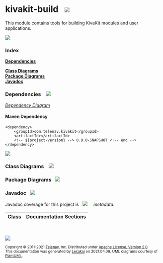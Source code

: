 # kivakit-build &nbsp;&nbsp;![](https://www.kivakit.org/images/kivakit-64.png)

This module contains tools for building KivaKit modules and user applications.

![](https://www.kivakit.org/images/horizontal-line.png)

### Index

[**Dependencies**](#dependencies)  

[**Class Diagrams**](#class-diagrams)  
[**Package Diagrams**](#package-diagrams)  
[**Javadoc**](#javadoc)

### Dependencies &nbsp;&nbsp; ![](https://www.kivakit.org/images/dependencies-40.png)

[*Dependency Diagram*](documentation/diagrams/dependencies.svg)

#### Maven Dependency

    <dependency>
        <groupId>com.telenav.kivakit</groupId>
        <artifactId></artifactId>
        <!-- ${project-version} --> 0.9.0-SNAPSHOT <!-- end -->
    </dependency>

![](https://www.kivakit.org/images/horizontal-line.png)

[//]: # (start-user-text)



[//]: # (end-user-text)

### Class Diagrams &nbsp; &nbsp;![](https://www.kivakit.org/images/diagram-48.png)



### Package Diagrams &nbsp;&nbsp;![](https://www.kivakit.org/images/box-40.png)



### Javadoc &nbsp;&nbsp;![](https://www.kivakit.org/images/books-40.png)

Javadoc coverage for this project is &nbsp;  ![](https://www.kivakit.org/images/meter-100-12.png) &nbsp; &nbsp; *metadata*.



| Class | Documentation Sections |
|---|---|


[//]: # (start-user-text)



[//]: # (end-user-text)

<br/>

![](https://www.kivakit.org/images/horizontal-line.png)

<sub>Copyright &#169; 2011-2021 [Telenav](http://telenav.com), Inc. Distributed under [Apache License, Version 2.0](LICENSE)</sub>  
<sub>This documentation was generated by [Lexakai](https://github.com/Telenav/lexakai) on 2021.04.09. UML diagrams courtesy
of [PlantUML](http://plantuml.com).</sub>

